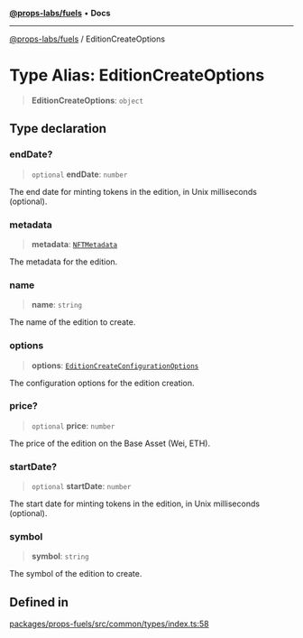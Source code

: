 [**@props-labs/fuels**](../README.md) • **Docs**

***

[@props-labs/fuels](../globals.md) / EditionCreateOptions

# Type Alias: EditionCreateOptions

> **EditionCreateOptions**: `object`

## Type declaration

### endDate?

> `optional` **endDate**: `number`

The end date for minting tokens in the edition, in Unix milliseconds (optional).

### metadata

> **metadata**: [`NFTMetadata`](NFTMetadata.md)

The metadata for the edition.

### name

> **name**: `string`

The name of the edition to create.

### options

> **options**: [`EditionCreateConfigurationOptions`](EditionCreateConfigurationOptions.md)

The configuration options for the edition creation.

### price?

> `optional` **price**: `number`

The price of the edition on the Base Asset (Wei, ETH).

### startDate?

> `optional` **startDate**: `number`

The start date for minting tokens in the edition, in Unix milliseconds (optional).

### symbol

> **symbol**: `string`

The symbol of the edition to create.

## Defined in

[packages/props-fuels/src/common/types/index.ts:58](https://github.com/Props-Labs/octane/blob/09e744f342f4ccab903046cdb8054688422ab64d/packages/props-fuels/src/common/types/index.ts#L58)
